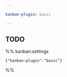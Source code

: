 ```yaml
---

kanban-plugin: basic

---
```


## TODO





%% kanban:settings
```
{"kanban-plugin":"basic"}
```
%%